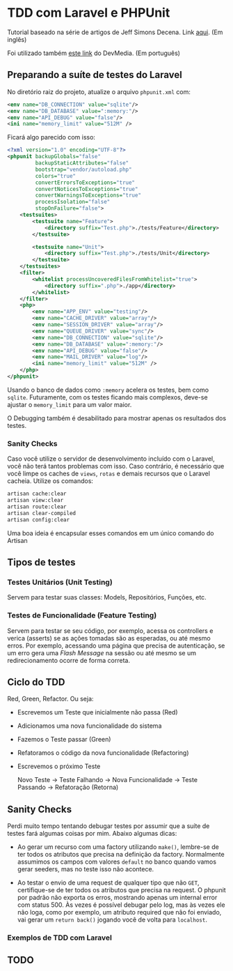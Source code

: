 # TDD com Laravel e PHPUnit

Tutorial baseado na série de artigos de Jeff Simons Decena. Link [aqui](https://medium.com/@jsdecena/simple-tdd-in-laravel-with-11-steps-c475f8b1b214). (Em inglês)

Foi utilizado também [este link](https://www.devmedia.com.br/test-driven-development-tdd-simples-e-pratico/18533) do DevMedia. (Em português)

## Preparando a suíte de testes do Laravel

No diretório raiz do projeto, atualize o arquivo `phpunit.xml` com:

```xml
<env name="DB_CONNECTION" value="sqlite"/>
<env name="DB_DATABASE" value=":memory:"/>
<env name="API_DEBUG" value="false"/>
<ini name="memory_limit" value="512M" />
```

Ficará algo parecido com isso:

```xml
<?xml version="1.0" encoding="UTF-8"?>
<phpunit backupGlobals="false"
         backupStaticAttributes="false"
         bootstrap="vendor/autoload.php"
         colors="true"
         convertErrorsToExceptions="true"
         convertNoticesToExceptions="true"
         convertWarningsToExceptions="true"
         processIsolation="false"
         stopOnFailure="false">
    <testsuites>
        <testsuite name="Feature">
            <directory suffix="Test.php">./tests/Feature</directory>
        </testsuite>

        <testsuite name="Unit">
            <directory suffix="Test.php">./tests/Unit</directory>
        </testsuite>
    </testsuites>
    <filter>
        <whitelist processUncoveredFilesFromWhitelist="true">
            <directory suffix=".php">./app</directory>
        </whitelist>
    </filter>
    <php>
        <env name="APP_ENV" value="testing"/>
        <env name="CACHE_DRIVER" value="array"/>
        <env name="SESSION_DRIVER" value="array"/>
        <env name="QUEUE_DRIVER" value="sync"/>
        <env name="DB_CONNECTION" value="sqlite"/>
        <env name="DB_DATABASE" value=":memory:"/>
        <env name="API_DEBUG" value="false"/>
        <env name="MAIL_DRIVER" value="log"/>
        <ini name="memory_limit" value="512M" />
    </php>
</phpunit>
```

Usando o banco de dados como `:memory` acelera os testes, bem como `sqlite`. Futuramente, com os testes ficando mais complexos, deve-se ajustar o `memory_limit` para um valor maior.

O Debugging também é desabilitado para mostrar apenas os resultados dos testes.

### Sanity Checks

Caso você utilize o servidor de desenvolvimento incluído com o Laravel, você não terá tantos problemas com isso. Caso contrário, é necessário que você limpe os caches de `views`, `rotas` e demais recursos que o Laravel cacheia. Utilize os comandos:

```bash
artisan cache:clear
artisan view:clear
artisan route:clear
artisan clear-compiled
artisan config:clear
```

Uma boa ideia é encapsular esses comandos em um único comando do Artisan

## Tipos de testes

### Testes Unitários (Unit Testing)

Servem para testar suas classes: Models, Repositórios, Funções, etc.

### Testes de Funcionalidade (Feature Testing)

Servem para testar se seu código, por exemplo, acessa os controllers e verica (asserts) se as ações tomadas são as esperadas, ou até mesmo erros. Por exemplo, acessando uma página que precisa de autenticação, se um erro gera uma _Flash Message_ na sessão ou até mesmo se um redirecionamento ocorre de forma correta.


## Ciclo do TDD

Red, Green, Refactor. Ou seja:

- Escrevemos um Teste que inicialmente não passa (Red)
- Adicionamos uma nova funcionalidade do sistema
- Fazemos o Teste passar (Green)
- Refatoramos o código da nova funcionalidade (Refactoring)
- Escrevemos o próximo Teste


    Novo Teste -> Teste Falhando -> Nova Funcionalidade -> Teste Passando -> Refatoração (Retorna)

## Sanity Checks

Perdi muito tempo tentando debugar testes por assumir que a suíte de testes fará algumas coisas por mim. Abaixo algumas dicas:

- Ao gerar um recurso com uma factory utilizando `make()`, lembre-se de ter todos os atributos que precisa na definição da factory. Normalmente assumimos os campos com valores `default` no banco quando vamos gerar seeders, mas no teste isso não acontece.

- Ao testar o envio de uma request de qualquer tipo que não `GET`, certifique-se de ter todos os atributos que precisa na request. O phpunit por padrão não exporta os erros, mostrando apenas um internal error com status 500. Às vezes é possível debugar pelo log, mas às vezes ele não loga, como por exemplo, um atributo required que não foi enviado, vai gerar um `return back()` jogando você de volta para `localhost`.

### Exemplos de TDD com Laravel

## TODO
